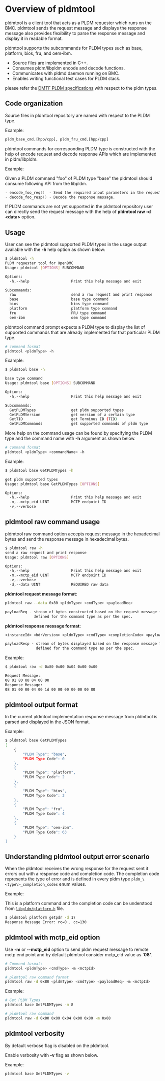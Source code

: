 # Overview of pldmtool

pldmtool is a client tool that acts as a PLDM requester which runs on the BMC.
pldmtool sends the request message and displays the response message also
provides flexibility to parse the response message and display it in readable
format.

pldmtool supports the subcommands for PLDM types such as base, platform, bios,
fru, and oem-ibm.

- Source files are implemented in C++.
- Consumes pldm/libpldm encode and decode functions.
- Communicates with pldmd daemon running on BMC.
- Enables writing functional test cases for PLDM stack.

please refer the [DMTF PLDM specifications](https://www.dmtf.org/) with respect
to the pldm types.

## Code organization

Source files in pldmtool repository are named with respect to the PLDM type.

Example:

```txt
pldm_base_cmd.[hpp/cpp], pldm_fru_cmd.[hpp/cpp]
```

pldmtool commands for corresponding PLDM type is constructed with the help of
encode request and decode response APIs which are implemented in pldm/libpldm.

Example:

Given a PLDM command "foo" of PLDM type "base" the pldmtool should consume
following API from the libpldm.

```c
- encode_foo_req()  - Send the required input parameters in the request message.
- decode_foo_resp() - Decode the response message.
```

If PLDM commands are not yet supported in the pldmtool repository user can
directly send the request message with the help of **pldmtool raw -d \<data\>**
option.

## Usage

User can see the pldmtool supported PLDM types in the usage output available
with the **-h** help option as shown below:

```bash
$ pldmtool -h
PLDM requester tool for OpenBMC
Usage: pldmtool [OPTIONS] SUBCOMMAND

Options:
  -h,--help                   Print this help message and exit

Subcommands:
  raw                         send a raw request and print response
  base                        base type command
  bios                        bios type command
  platform                    platform type command
  fru                         FRU type command
  oem-ibm                     oem type command

```

pldmtool command prompt expects a PLDM type to display the list of supported
commands that are already implemented for that particular PLDM type.

```bash
# command format
pldmtool <pldmType> -h
```

Example:

```bash
$ pldmtool base -h

base type command
Usage: pldmtool base [OPTIONS] SUBCOMMAND

Options:
  -h,--help                   Print this help message and exit

Subcommands:
  GetPLDMTypes                get pldm supported types
  GetPLDMVersion              get version of a certain type
  GetTID                      get Terminus ID (TID)
  GetPLDMCommands             get supported commands of pldm type

```

More help on the command usage can be found by specifying the PLDM type and the
command name with **-h** argument as shown below.

```bash
# command format
pldmtool <pldmType> <commandName> -h
```

Example:

```bash
$ pldmtool base GetPLDMTypes -h

get pldm supported types
Usage: pldmtool base GetPLDMTypes [OPTIONS]

Options:
  -h,--help                   Print this help message and exit
  -m,--mctp_eid UINT          MCTP endpoint ID
  -v,--verbose
```

## pldmtool raw command usage

pldmtool raw command option accepts request message in the hexadecimal bytes and
send the response message in hexadecimal bytes.

```bash
$ pldmtool raw -h
send a raw request and print response
Usage: pldmtool raw [OPTIONS]

Options:
  -h,--help                   Print this help message and exit
  -m,--mctp_eid UINT          MCTP endpoint ID
  -v,--verbose
  -d,--data UINT              REQUIRED raw data
```

**pldmtool request message format:**

```bash
pldmtool raw --data 0x80 <pldmType> <cmdType> <payloadReq>

payloadReq - stream of bytes constructed based on the request message format
             defined for the command type as per the spec.
```

**pldmtool response message format:**

```txt
<instanceId> <hdrVersion> <pldmType> <cmdType> <completionCode> <payloadResp>

payloadResp - stream of bytes displayed based on the response message format
              defined for the command type as per the spec.
```

Example:

```bash
$ pldmtool raw -d 0x80 0x00 0x04 0x00 0x00

Request Message:
08 01 80 00 04 00 00
Response Message:
08 01 00 00 04 00 1d 00 00 00 00 00 00 80

```

## pldmtool output format

In the current pldmtool implementation response message from pldmtool is parsed
and displayed in the JSON format.

Example:

```bash
$ pldmtool base GetPLDMTypes
[
    {
        "PLDM Type": "base",
        "PLDM Type Code": 0
    },
    {
        "PLDM Type": "platform",
        "PLDM Type Code": 2
    },
    {
        "PLDM Type": "bios",
        "PLDM Type Code": 3
    },
    {
        "PLDM Type": "fru",
        "PLDM Type Code": 4
    },
    {
        "PLDM Type": "oem-ibm",
        "PLDM Type Code": 63
    }
]
```

## Understanding pldmtool output error scenario

When the pldmtool receives the wrong response for the request sent it errors out
with a response code and completion code. The completion code represents the
type of error and is defined in every pldm type `pldm_\<type\>_completion_codes`
enum values.

Example:

This is a platform command and the completion code can be understood from
[`libpldm/platform.h`](https://github.com/openbmc/libpldm/blob/a98814fc37a5d59207163cb2fa81f4162eaf69cd/include/libpldm/platform.h#L204)
file.

```bash
$ pldmtool platform getpdr -d 17
Response Message Error: rc=0 , cc=130
```

## pldmtool with mctp_eid option

Use **-m** or **--mctp_eid** option to send pldm request message to remote mctp
end point and by default pldmtool consider mctp_eid value as **'08'**.

```bash
# Command format:
pldmtool <pldmType> <cmdType> -m <mctpId>

# pldmtool raw command format
pldmtool raw -d 0x80 <pldmType> <cmdType> <payloadReq> -m <mctpId>
```

Example:

```bash
# Get PLDM Types
pldmtool base GetPLDMTypes -m 8

# pldmtool raw command
pldmtool raw -d 0x80 0x00 0x04 0x00 0x00 -m 0x08

```

## pldmtool verbosity

By default verbose flag is disabled on the pldmtool.

Enable verbosity with **-v** flag as shown below.

Example:

```bash
pldmtool base GetPLDMTypes -v
```
